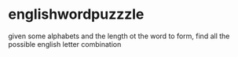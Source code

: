 # englishwordpuzzzle
given some alphabets and the length ot the word to form, find all the possible english letter combination
